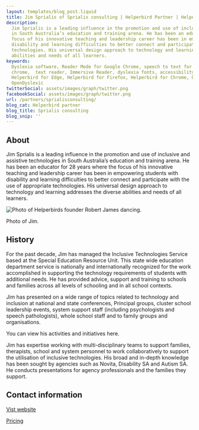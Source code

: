 ```yaml
---
layout: templates/blog_post.liquid
title: Jim Sprialis of Sprialis consulting | Helperbird Partner | Helperbird
description:
  Jim Sprialis is a leading influence in the promotion and use of inclusive and assistive technologies
  in South Australia’s education and training arena. He has been an educator for 28 years where the
  focus of his innovative teaching and leadership career has been in empowering students with
  disability and learning difficulties to better connect and participate with the use of appropriate
  technologies. His universal design approach to technology and learning addresses the diverse
  abilities and needs of all learners.
keywords:
  Dyslexia software, Reader Mode for Google Chrome, speech to text for chrome, Text to speech for
  chrome,  text reader, Immersive Reader, dyslexia fonts, accessibility software, dyslexia software,
  Helperbird for Edge, Helperbird for Firefox, Helperbird for Chrome, Opendyslexic for Chrome,
  OpenDyslexic
twitterSocial: assets/images/graph/twitter.png
facebookSocial: assets/images/graph/twitter.png
url: /partners/sprialisconsulting/
blog_cat: Helperbird partner
blog_title: Sprialis consulting
blog_snip: ''
---
```


## About

Jim Sprialis is a leading influence in the promotion and use of inclusive and assistive technologies
in South Australia’s education and training arena. He has been an educator for 28 years where the
focus of his innovative teaching and leadership career has been in empowering students with
disability and learning difficulties to better connect and participate with the use of appropriate
technologies. His universal design approach to technology and learning addresses the diverse
abilities and needs of all learners.

![Photo of Helperbirds founder Robert James dancing.](https://www.sprialisconsulting.com/uploads/3/0/7/0/30701617/dsc-0063_orig.jpg)

Photo of Jim.

## History

For the past decade, Jim has managed the Inclusive Technologies Service based at the Special
Education Resource Unit. This state wide education department service is nationally and
internationally recognized for the work accomplished in supporting the technology requirements of
students with additional needs. He has provided advice, support and training to schools and families
across all levels of schooling and in all school contexts.

Jim has presented on a wide range of topics related to technology and inclusion at national and
state conferences, Principal groups, cluster school leadership events, system support staff
(including psychologists and speech pathologists), whole school staff and to family groups and
organisations.

You can view his activities and initiatives here.

Jim has expertise working with multi-disciplinary teams to support families, therapists, school and
system personnel to work collaboratively to support the utilisation of inclusive technologies. His
broad and in-depth knowledge has been sought by agencies such as Novita, Disability SA and Autism
SA. He conducts presentations for agency professionals and the families they support.

## Contact information

[Vist website](https://www.sprialisconsulting.com/about.html)

[Pricing](/pricing)
